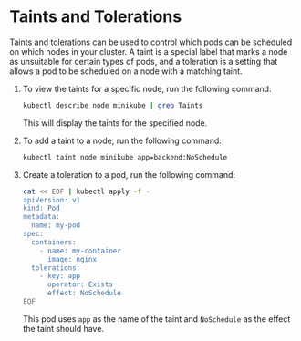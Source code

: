 # Taints and Tolerations

Taints and tolerations can be used to control which pods can be scheduled on which nodes in your cluster. A taint is a special label that marks a node as unsuitable for certain types of pods, and a toleration is a setting that allows a pod to be scheduled on a node with a matching taint.

1. To view the taints for a specific node, run the following command:

   ```bash
   kubectl describe node minikube | grep Taints
   ```

   This will display the taints for the specified node.

2. To add a taint to a node, run the following command:

   ```bash
   kubectl taint node minikube app=backend:NoSchedule
   ```

3. Create a toleration to a pod, run the following command:

    ```bash
    cat << EOF | kubectl apply -f -
    apiVersion: v1
    kind: Pod
    metadata:
      name: my-pod
    spec:
      containers:
        - name: my-container
          image: nginx
      tolerations:
        - key: app
          operator: Exists
          effect: NoSchedule
    EOF
    ```

   This pod uses `app` as the name of the taint and `NoSchedule` as the effect the taint should have.
